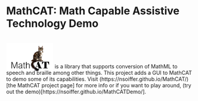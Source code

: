 # MathCAT: Math Capable Assistive Technology Demo
<img src="logo.png" style="position: relative; top: 16px; z-index: -1;">
is a library that supports conversion of MathML to speech and braille among other things.
This project adds a GUI to MathCAT to demo some of its capabilities.
Visit (https://nsoiffer.github.io/MathCAT/)[the MathCAT project page] for more info or if you want to play around, (try out the demo)[https://nsoiffer.github.io/MathCATDemo/].
